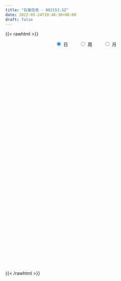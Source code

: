 ```yaml
---
title: "石基信息 - 002153.SZ"
date: 2022-05-24T19:48:38+08:00
draft: false
---
```

{{< rawhtml >}}
    <div style="text-align: center">
        <label style="padding: 1rem;"><input style="margin-right: .5rem" type="radio" name="period" value="D" checked onclick="period_change(this)">日</label>
        <label style="padding: 1rem;"><input style="margin-right: .5rem" type="radio" name="period" value="W" onclick="period_change(this)">周</label>
        <label style="padding: 1rem;"><input style="margin-right: .5rem" type="radio" name="period" value="M" onclick="period_change(this)">月</label>
    </div>
    <div id="chart" style="height: 700px;"></div> 
    <script type="text/javascript">
        const D_v = [44750.73,37277.18,42595.42,21572.59,19820.62,35390.2,42659.51,27115.23,45629.24,44732.38,50550.23,47115.31,45155.76,25079.41,21404.77,21998.05,28293.49,37751.25,29293.63,43938.06,26887.13,61695.96,29668.14,62224.84,54395.67,64458.64,47348.82,49901.5,44762.61,30565.41,55127.0,50648.59,91814.71,62493.36,46251.54,90513.27,41032.03,40620.02,39037.1,58353.71,54408.96,49293.18,59577.13,50672.99,39291.71,39131.8,32893.09,34233.32,71222.27,45093.58,62778.24,43942.58,46644.55,53626.39,46719.34,70406.35,70903.41,56134.34,67034.1,81688.35,108569.12,81415.96,70381.36,69457.31,44714.37,74064.52,46869.19,70627.51,52151.1,30744.4,56049.7,45274.6,35160.18,55052.68,60893.48,99313.4,83120.37,89398.51,78523.62,108256.52,214706.23,168086.54,85565.68,100961.46,84960.56,67942.32,106270.99,70592.63,68160.78,61726.57,51842.86,34169.68,332818.48,432818.88,437551.54,212682.14,149662.4,177031.91,152920.62,91589.92,95144.42,86477.13,61164.29,68188.08,67117.84,82671.38,94803.18,62131.8,81870.88,76946.31,90222.29,63169.65,79887.7,121801.05,118157.37,74490.84,119962.65,122023.09,125351.5,177406.86,89502.39,101442.65,75088.17,84650.1,51772.17,33335.96,84474.45,52361.11,88321.28,72880.17,45400.91,50433.01,65638.36,76162.73,62411.47,54182.93,61997.51,50861.09,77215.72,41905.82,39479.77,54963.45,94127.7,95539.62,46882.88,73697.55,49548.64,37511.57,36003.86,34404.97,46837.1,55410.54,32417.45,59863.06,67659.41,49369.66,57865.97,44273.36,45632.15,52331.86,53040.57,48100.2,33580.81,30712.15,36469.5,33185.42,16213.58,23339.03,43721.31,25000.72,19956.32,86042.62,65054.93,110565.65,73707.53,68083.6,87603.38,47254.94,84040.29,79851.68,68727.52,113478.34,50542.82,53927.8,73720.48,41313.05,45849.78,30064.21,29407.68,52238.25,51810.4,91330.16,43951.64,27743.75,20409.67,25871.87,22062.66,37773.84,29597.3,38217.65,52273.96,44130.72,29810.7,31238.32,42903.04,51243.25,65082.68,30755.97,47681.09,23092.4,26063.32,31875.26,23909.5,33501.39,31617.33,28496.61,31034.65,49122.1,41752.52,26224.68,20965.54,35758.11,30214.71,20500.54,27266.4,24563.06,26102.07,50966.25,26854.62,30270.51,28223.88,38301.18,31978.96,30390.68,25626.17,54998.93,50984.12,28752.39,20039.99,58205.7,80212.89,41979.19,32923.04,29013.86,21158.8,40026.68,24022.64,41775.89,26715.74,41651.18]
const D_histogram = [0.0,0.0173073504,0.0845869971,0.1034170997,0.1088770963,0.0872026514,0.0444550171,0.0420884963,0.1005874972,0.1739012079,0.2718401692,0.312521712,0.2962505771,0.2986543122,0.2718852815,0.2353496226,0.2072815368,0.19144198,0.1549686073,0.1594899231,0.1426588952,0.0428725629,-0.0272706825,-0.0863333257,-0.1223688698,-0.2209374313,-0.2668759424,-0.3208447088,-0.3475683329,-0.3748056303,-0.39370104,-0.3978219434,-0.3507164264,-0.3612415529,-0.3701372949,-0.4156305979,-0.3824512005,-0.3455012784,-0.3137193397,-0.2631532657,-0.2494515318,-0.1971022353,-0.1515423447,-0.1231298542,-0.1181609931,-0.1221337183,-0.1152698161,-0.0844800506,-0.0088448654,0.0258597807,-0.0046206782,-0.0258481062,-0.0458478135,-0.0881758073,-0.0878338505,-0.0873683488,-0.0400637893,-0.007271367,0.0102554325,-0.0101697183,-0.0628611667,-0.032677327,-0.0235324544,-0.0248092696,-0.0159021262,-0.0316750365,-0.0320235884,-0.0666473794,-0.0620750365,-0.0553697066,-0.0647835368,-0.0313289166,-0.0045963556,0.0107884702,0.0118479018,-0.0063649131,0.0102607718,-0.0025883331,0.0216509963,0.0588821521,0.2010877889,0.2690738584,0.2946596214,0.2814460307,0.2650247916,0.2321717813,0.1634092791,0.1225966753,0.0724446193,0.0552787816,0.159117492,0.3444806308,0.582564875,0.8539250199,1.0808308386,1.0893785846,1.0187595005,0.8737349489,0.7980900581,0.6602255642,0.4590910236,0.3241621593,0.2319586802,0.1114889954,-0.0008528098,-0.1034854839,-0.1816530914,-0.2572055389,-0.3450791698,-0.4059263682,-0.4578443794,-0.476149889,-0.4975081289,-0.4330105356,-0.4351569992,-0.4128763176,-0.2804238169,-0.2268972045,-0.1664163679,-0.04118848,0.0096608009,0.0922518227,0.1225514107,0.1022536512,0.098298511,0.0611738894,0.1697155585,0.1930881244,0.3043645979,0.3882675128,0.4152684033,0.3831824662,0.3844319513,0.3533032507,0.2293167856,0.1054362729,-0.0102095904,-0.1694917088,-0.2822940317,-0.3753614459,-0.4254362404,-0.3811517713,-0.1757928714,-0.1408544693,-0.1402143365,-0.0586774122,-0.0907588452,-0.0728264124,-0.0702690371,-0.0620061152,-0.0255700098,-0.0575665767,-0.0757637071,-0.01845282,-0.0820649932,-0.0418109479,-0.1171599157,-0.1241798634,-0.1183539554,-0.1223811109,-0.2016551878,-0.2539160327,-0.305710657,-0.3187014119,-0.3161740977,-0.2624889148,-0.2287327493,-0.2106304615,-0.1287801135,-0.0786176544,-0.0341743711,0.0976061327,0.1921198056,0.4314669536,0.5757548521,0.5539443573,0.4955541218,0.4321222742,0.3397909778,0.0981183262,-0.0938871344,-0.3414857798,-0.5450772939,-0.7047038092,-0.6953354793,-0.6689336536,-0.6617092569,-0.5958141931,-0.5182161979,-0.4872238587,-0.4317122153,-0.4469977161,-0.3963473773,-0.3201614362,-0.2644195398,-0.2250873446,-0.1969510945,-0.1781346566,-0.1995634421,-0.2369808564,-0.2149094766,-0.1485607494,-0.0875936507,-0.080221076,-0.0970715036,-0.0571622601,0.0572043264,0.1195780547,0.1553940399,0.1704179088,0.164213746,0.1325298642,0.0938927668,0.0629197748,0.0133418552,0.0561413605,0.0472559926,0.0937638266,0.0900145359,0.0509273758,0.0311910152,-0.0188491286,0.0117859003,0.0045617406,0.003970782,-0.0115859848,0.0083530759,0.0265015977,0.0265616506,0.0075623945,-0.010278775,-0.078127695,-0.1404004976,-0.1190126569,-0.1034737753,0.0271593873,0.1081497125,0.1560854338,0.1963889658,0.2842315923,0.4164016011,0.4995544437,0.4960707267,0.4788183507,0.4367947042,0.369603308,0.3084624362,0.2689322126,0.2144121112,0.1011736824]
const D_fast = [0.0,0.021634188,0.1100605839,0.1547449615,0.1874242321,0.1875504501,0.1559165701,0.1640721733,0.2477180485,0.3645070613,0.5304060649,0.6492180356,0.7070095451,0.7840768582,0.8252791479,0.8475808946,0.871333193,0.9033541312,0.9056229103,0.9500167069,0.9688504028,0.8797822112,0.8028212951,0.7221753205,0.655547559,0.5017446397,0.389087143,0.2549071994,0.1412914921,0.0203527871,-0.0969678826,-0.2005442718,-0.2411178614,-0.3419533762,-0.4433834419,-0.5927843944,-0.655217797,-0.7046431946,-0.7512910908,-0.7665133332,-0.8151744823,-0.8121007446,-0.8044264402,-0.8067964132,-0.8313678004,-0.8658739551,-0.887827507,-0.8781577542,-0.8047337854,-0.763564194,-0.7951998225,-0.822889277,-0.8543509377,-0.9187228834,-0.9403393891,-0.9617159747,-0.9244273625,-0.8934527819,-0.8733621244,-0.8963297047,-0.9647364447,-0.9427219368,-0.9394601778,-0.9469393105,-0.9420076986,-0.965699368,-0.974053817,-1.0253394529,-1.0362858691,-1.0434229658,-1.0690326802,-1.0434102891,-1.017826817,-0.9997448738,-0.9957234666,-1.0155275099,-0.996336632,-1.0098328201,-0.9801807417,-0.9282290478,-0.7357514638,-0.6004969297,-0.5012462613,-0.4440983444,-0.3942633856,-0.3690734505,-0.396983633,-0.4071470679,-0.4391879691,-0.4425341115,-0.298916028,-0.0274327315,0.3562927314,0.8411341313,1.3382476596,1.6191400518,1.8032108428,1.8766200284,2.0004976521,2.0276895493,1.9413277645,1.8874394401,1.853225631,1.7606281951,1.6480731875,1.5195691424,1.3959882621,1.2561344298,1.0819910065,0.919662216,0.75328311,0.6159401282,0.4702048561,0.4264498154,0.315514102,0.2345757042,0.2969222507,0.293724562,0.3126013066,0.4275320745,0.4807965557,0.5864505331,0.6473879738,0.652653627,0.6732731146,0.6514419654,0.8024125241,0.874057121,1.0614247441,1.2423945371,1.3732125284,1.4369222079,1.5342796809,1.591476793,1.5248195242,1.4272980797,1.3090998189,1.1074447733,0.9240689424,0.7371611668,0.5807273121,0.5297238384,0.6911345204,0.6908593052,0.6564458539,0.7233134251,0.6685422809,0.6682681105,0.6532582265,0.6460196197,0.6760632226,0.6296750116,0.5925369543,0.6452346365,0.561106215,0.5909075234,0.4862685766,0.4482036631,0.4244410822,0.389818649,0.2601307751,0.1443909221,0.0161686336,-0.0764974744,-0.1530136846,-0.1649507304,-0.1883777522,-0.2229330798,-0.1732777601,-0.1427697146,-0.1068700241,0.0493120129,0.1918556371,0.5390695235,0.8272961351,0.9439717296,1.0094700246,1.0540687455,1.0466851935,0.8295421235,0.6140648792,0.281094789,-0.0587660486,-0.3945685162,-0.5590340562,-0.6998656439,-0.8580685613,-0.9411270458,-0.9930831001,-1.0838967255,-1.1363131361,-1.2633480658,-1.3117845713,-1.3156389893,-1.3260019779,-1.3429416188,-1.3640431423,-1.3897603686,-1.4610800146,-1.557742643,-1.5893986323,-1.5601900926,-1.5211214065,-1.5338041008,-1.5749224043,-1.5493037258,-1.4206360578,-1.3283678157,-1.2537033205,-1.1960749745,-1.1612257008,-1.1597771166,-1.1749410222,-1.1901840705,-1.2364265263,-1.1795916809,-1.1766630506,-1.10671426,-1.0879599168,-1.1143152328,-1.1262538397,-1.1810062656,-1.1474247616,-1.1535084862,-1.1531067492,-1.1715600123,-1.1495326827,-1.1247587613,-1.1180582958,-1.1351669533,-1.1555778166,-1.2429586603,-1.3403315872,-1.3486969108,-1.359026473,-1.2216034637,-1.1135757103,-1.0266186305,-0.9372178571,-0.7783173325,-0.5420469235,-0.3340054699,-0.2134715053,-0.1110192936,-0.043844264,-0.0186348332,-0.0026600959,0.0250427336,0.02412566,-0.0638193482]
const D_slow = [0.0,0.0043268376,0.0254735869,0.0513278618,0.0785471359,0.1003477987,0.111461553,0.1219836771,0.1471305513,0.1906058533,0.2585658956,0.3366963236,0.4107589679,0.485422546,0.5533938664,0.612231272,0.6640516562,0.7119121512,0.750654303,0.7905267838,0.8261915076,0.8369096483,0.8300919777,0.8085086463,0.7779164288,0.722682071,0.6559630854,0.5757519082,0.488859825,0.3951584174,0.2967331574,0.1972776716,0.109598565,0.0192881767,-0.073246147,-0.1771537965,-0.2727665966,-0.3591419162,-0.4375717511,-0.5033600675,-0.5657229505,-0.6149985093,-0.6528840955,-0.683666559,-0.7132068073,-0.7437402369,-0.7725576909,-0.7936777036,-0.7958889199,-0.7894239747,-0.7905791443,-0.7970411708,-0.8085031242,-0.830547076,-0.8525055387,-0.8743476259,-0.8843635732,-0.8861814149,-0.8836175568,-0.8861599864,-0.9018752781,-0.9100446098,-0.9159277234,-0.9221300408,-0.9261055724,-0.9340243315,-0.9420302286,-0.9586920735,-0.9742108326,-0.9880532592,-1.0042491434,-1.0120813726,-1.0132304615,-1.0105333439,-1.0075713685,-1.0091625967,-1.0065974038,-1.0072444871,-1.001831738,-0.9871111999,-0.9368392527,-0.8695707881,-0.7959058828,-0.7255443751,-0.6592881772,-0.6012452319,-0.5603929121,-0.5297437433,-0.5116325884,-0.497812893,-0.45803352,-0.3719133623,-0.2262721436,-0.0127908886,0.257416821,0.5297614672,0.7844513423,1.0028850795,1.202407594,1.3674639851,1.482236741,1.5632772808,1.6212669508,1.6491391997,1.6489259972,1.6230546263,1.5776413534,1.5133399687,1.4270701763,1.3255885842,1.2111274894,1.0920900171,0.9677129849,0.859460351,0.7506711012,0.6474520218,0.5773460676,0.5206217665,0.4790176745,0.4687205545,0.4711357547,0.4941987104,0.5248365631,0.5503999759,0.5749746036,0.590268076,0.6326969656,0.6809689967,0.7570601462,0.8541270244,0.9579441252,1.0537397417,1.1498477295,1.2381735422,1.2955027386,1.3218618068,1.3193094092,1.276936482,1.2063629741,1.1125226126,1.0061635525,0.9108756097,0.8669273919,0.8317137745,0.7966601904,0.7819908374,0.7593011261,0.741094523,0.7235272637,0.7080257349,0.7016332324,0.6872415882,0.6683006615,0.6636874565,0.6431712082,0.6327184712,0.6034284923,0.5723835265,0.5427950376,0.5121997599,0.4617859629,0.3983069548,0.3218792905,0.2422039375,0.1631604131,0.0975381844,0.0403549971,-0.0123026183,-0.0444976466,-0.0641520602,-0.072695653,-0.0482941198,-0.0002641684,0.1076025699,0.251541283,0.3900273723,0.5139159028,0.6219464713,0.7068942157,0.7314237973,0.7079520137,0.6225805687,0.4863112453,0.310135293,0.1363014231,-0.0309319903,-0.1963593045,-0.3453128527,-0.4748669022,-0.5966728669,-0.7046009207,-0.8163503497,-0.9154371941,-0.9954775531,-1.0615824381,-1.1178542742,-1.1670920478,-1.211625712,-1.2615165725,-1.3207617866,-1.3744891558,-1.4116293431,-1.4335277558,-1.4535830248,-1.4778509007,-1.4921414657,-1.4778403841,-1.4479458705,-1.4090973605,-1.3664928833,-1.3254394468,-1.2923069807,-1.268833789,-1.2531038453,-1.2497683815,-1.2357330414,-1.2239190432,-1.2004780866,-1.1779744526,-1.1652426087,-1.1574448549,-1.162157137,-1.1592106619,-1.1580702268,-1.1570775313,-1.1599740275,-1.1578857585,-1.1512603591,-1.1446199464,-1.1427293478,-1.1452990416,-1.1648309653,-1.1999310897,-1.2296842539,-1.2555526977,-1.2487628509,-1.2217254228,-1.1827040643,-1.1336068229,-1.0625489248,-0.9584485245,-0.8335599136,-0.709542232,-0.5898376443,-0.4806389682,-0.3882381412,-0.3111225322,-0.243889479,-0.1902864512,-0.1649930306]
const D_data = [['2021-05-13', 23.0338, 23.3763, 22.9767, 23.5333],['2021-05-14', 23.1765, 23.6475, 23.0909, 23.7545],['2021-05-17', 23.9258, 24.5466, 23.8901, 24.832],['2021-05-18', 24.6179, 24.254, 23.8972, 24.6179],['2021-05-19', 24.254, 24.2469, 23.9186, 24.568],['2021-05-20', 24.4823, 23.9543, 23.8401, 24.4823],['2021-05-21', 24.0542, 23.5833, 23.3692, 24.3468],['2021-05-24', 23.5761, 24.0185, 23.3335, 24.3539],['2021-05-25', 23.7759, 25.0104, 23.7688, 25.1388],['2021-05-26', 25.3529, 25.6883, 24.9176, 25.8167],['2021-05-27', 25.3386, 26.673, 25.3315, 27.1939],['2021-05-28', 26.5659, 26.6088, 25.9023, 27.1511],['2021-05-31', 26.5303, 26.2591, 25.9594, 27.0726],['2021-06-01', 26.2591, 26.7586, 25.9951, 26.9727],['2021-06-02', 26.7301, 26.6302, 26.359, 26.9655],['2021-06-03', 26.4018, 26.623, 26.4018, 26.9655],['2021-06-04', 26.4946, 26.8228, 26.3447, 27.1725],['2021-06-07', 27.1011, 27.1154, 26.7657, 27.5221],['2021-06-08', 27.1582, 26.9584, 26.4232, 27.1867],['2021-06-09', 26.9299, 27.622, 26.9299, 27.936],['2021-06-10', 27.6149, 27.5578, 27.2438, 27.9431],['2021-06-11', 27.4508, 26.3947, 26.1806, 27.5649],['2021-06-15', 26.409, 26.4304, 26.1307, 26.8942],['2021-06-16', 26.74, 26.29, 26.21, 27.66],['2021-06-17', 26.49, 26.35, 25.88, 26.84],['2021-06-18', 26.35, 25.17, 25.11, 26.84],['2021-06-21', 25.55, 25.34, 24.88, 25.8],['2021-06-22', 25.57, 24.82, 24.55, 25.75],['2021-06-23', 24.85, 24.75, 24.51, 25.08],['2021-06-24', 25.0, 24.37, 24.24, 25.0],['2021-06-25', 24.23, 24.09, 23.87, 24.7],['2021-06-28', 24.17, 23.93, 23.64, 24.24],['2021-06-29', 24.19, 24.41, 23.81, 24.8],['2021-06-30', 24.25, 23.51, 23.35, 24.25],['2021-07-01', 23.64, 23.18, 23.1, 23.77],['2021-07-02', 23.3, 22.24, 22.05, 23.3],['2021-07-05', 22.49, 22.84, 22.25, 22.91],['2021-07-06', 22.92, 22.74, 22.3, 22.97],['2021-07-07', 22.57, 22.54, 22.36, 22.7],['2021-07-08', 22.6, 22.7, 22.55, 23.2],['2021-07-09', 22.5, 22.13, 22.0, 22.76],['2021-07-12', 22.29, 22.53, 22.0, 22.63],['2021-07-13', 22.52, 22.48, 22.22, 23.45],['2021-07-14', 22.33, 22.26, 22.18, 22.67],['2021-07-15', 22.35, 21.86, 21.81, 22.37],['2021-07-16', 21.9, 21.55, 21.51, 22.19],['2021-07-19', 21.56, 21.49, 21.25, 21.77],['2021-07-20', 21.5, 21.7, 21.06, 21.76],['2021-07-21', 21.72, 22.4, 21.56, 22.47],['2021-07-22', 22.4, 22.08, 22.0, 22.64],['2021-07-23', 21.91, 21.17, 21.15, 22.07],['2021-07-26', 21.26, 21.02, 20.9, 21.57],['2021-07-27', 21.17, 20.78, 20.74, 21.54],['2021-07-28', 20.79, 20.16, 20.01, 20.79],['2021-07-29', 20.45, 20.39, 19.9, 20.54],['2021-07-30', 20.45, 20.2, 19.96, 21.02],['2021-08-02', 20.3, 20.74, 19.8, 20.82],['2021-08-03', 20.69, 20.63, 20.56, 21.28],['2021-08-04', 20.5, 20.45, 20.32, 20.83],['2021-08-05', 20.34, 19.84, 19.66, 20.34],['2021-08-06', 19.83, 19.08, 18.78, 19.83],['2021-08-09', 19.07, 19.89, 18.88, 19.91],['2021-08-10', 19.75, 19.58, 19.25, 19.75],['2021-08-11', 19.67, 19.32, 19.25, 19.75],['2021-08-12', 19.4, 19.32, 19.31, 19.73],['2021-08-13', 19.32, 18.84, 18.67, 19.39],['2021-08-16', 18.84, 18.83, 18.67, 19.04],['2021-08-17', 18.82, 18.13, 18.08, 18.83],['2021-08-18', 18.13, 18.35, 18.08, 18.44],['2021-08-19', 18.23, 18.22, 18.16, 18.51],['2021-08-20', 18.15, 17.82, 17.71, 18.41],['2021-08-23', 17.8, 18.24, 17.7, 18.35],['2021-08-24', 18.21, 18.16, 18.1, 18.39],['2021-08-25', 18.16, 17.99, 17.9, 18.54],['2021-08-26', 17.9, 17.72, 17.64, 18.28],['2021-08-27', 17.72, 17.29, 17.03, 17.96],['2021-08-30', 17.19, 17.58, 17.17, 17.73],['2021-08-31', 17.58, 17.08, 16.72, 17.65],['2021-09-01', 17.28, 17.44, 16.72, 17.63],['2021-09-02', 17.47, 17.66, 16.93, 17.84],['2021-09-03', 17.66, 19.43, 17.56, 19.43],['2021-09-06', 19.69, 19.13, 18.65, 19.69],['2021-09-07', 19.03, 18.96, 18.72, 19.08],['2021-09-08', 18.9, 18.63, 18.59, 19.23],['2021-09-09', 18.65, 18.63, 18.38, 18.88],['2021-09-10', 18.69, 18.4, 18.33, 18.82],['2021-09-13', 18.3, 17.75, 17.62, 18.65],['2021-09-14', 17.8, 17.84, 17.68, 18.33],['2021-09-15', 17.84, 17.48, 17.27, 17.86],['2021-09-16', 17.45, 17.69, 17.14, 17.77],['2021-09-17', 19.46, 19.46, 19.46, 19.46],['2021-09-22', 21.41, 21.41, 21.41, 21.41],['2021-09-23', 22.98, 23.55, 22.5, 23.55],['2021-09-24', 23.56, 25.91, 23.02, 25.91],['2021-09-27', 26.0, 27.5, 24.55, 28.5],['2021-09-28', 27.13, 26.33, 26.05, 27.45],['2021-09-29', 26.6, 26.11, 25.0, 26.66],['2021-09-30', 26.5, 25.48, 25.12, 26.74],['2021-10-08', 25.94, 26.58, 25.3, 26.93],['2021-10-11', 25.82, 25.99, 25.35, 26.77],['2021-10-12', 26.0, 24.93, 24.6, 26.0],['2021-10-13', 24.97, 25.38, 24.1, 25.41],['2021-10-14', 24.91, 25.75, 24.51, 25.75],['2021-10-15', 25.5, 25.19, 24.65, 25.59],['2021-10-18', 25.23, 24.94, 24.5, 25.3],['2021-10-19', 24.7, 24.67, 24.48, 25.35],['2021-10-20', 24.71, 24.6, 24.2, 25.29],['2021-10-21', 24.73, 24.26, 23.92, 24.88],['2021-10-22', 24.27, 23.63, 23.47, 24.37],['2021-10-25', 23.53, 23.46, 22.8, 23.68],['2021-10-26', 23.27, 23.1, 22.62, 23.46],['2021-10-27', 23.21, 23.12, 22.88, 23.53],['2021-10-28', 23.28, 22.73, 22.35, 23.7],['2021-10-29', 22.11, 23.68, 21.74, 23.77],['2021-11-01', 23.46, 22.78, 22.12, 23.5],['2021-11-02', 22.62, 22.9, 22.23, 23.25],['2021-11-03', 23.08, 24.51, 22.51, 24.73],['2021-11-04', 24.37, 23.9, 22.9, 24.37],['2021-11-05', 24.61, 24.21, 23.76, 25.11],['2021-11-08', 24.5, 25.51, 24.05, 26.3],['2021-11-09', 25.18, 25.11, 24.55, 26.1],['2021-11-10', 24.87, 25.98, 24.66, 26.03],['2021-11-11', 25.96, 25.79, 25.62, 26.55],['2021-11-12', 26.23, 25.35, 25.0, 26.24],['2021-11-15', 25.13, 25.65, 25.13, 25.78],['2021-11-16', 25.85, 25.27, 25.05, 25.98],['2021-11-17', 25.34, 27.47, 24.65, 27.55],['2021-11-18', 27.36, 27.0, 26.3, 27.42],['2021-11-19', 26.74, 28.77, 26.61, 29.22],['2021-11-22', 28.5, 29.35, 28.01, 29.8],['2021-11-23', 28.73, 29.39, 28.6, 30.0],['2021-11-24', 29.54, 29.1, 28.5, 30.27],['2021-11-25', 28.94, 29.9, 27.98, 31.59],['2021-11-26', 29.4, 29.88, 26.91, 30.6],['2021-11-29', 28.98, 28.71, 27.83, 29.83],['2021-11-30', 28.7, 28.36, 28.16, 30.09],['2021-12-01', 28.52, 28.04, 27.25, 28.52],['2021-12-02', 28.0, 26.86, 26.8, 28.25],['2021-12-03', 27.0, 26.7, 26.1, 27.21],['2021-12-06', 26.4, 26.29, 25.7, 26.84],['2021-12-07', 26.43, 26.27, 26.01, 26.72],['2021-12-08', 26.27, 27.25, 26.15, 27.8],['2021-12-09', 27.32, 29.85, 26.96, 29.98],['2021-12-10', 29.68, 28.36, 28.16, 29.68],['2021-12-13', 28.11, 28.03, 27.9, 28.64],['2021-12-14', 28.36, 29.3, 27.95, 29.88],['2021-12-15', 29.11, 28.06, 27.8, 29.11],['2021-12-16', 27.95, 28.69, 27.65, 28.84],['2021-12-17', 28.66, 28.6, 28.1, 29.14],['2021-12-20', 28.37, 28.75, 28.2, 29.14],['2021-12-21', 28.65, 29.29, 28.19, 29.74],['2021-12-22', 29.25, 28.51, 28.13, 30.29],['2021-12-23', 28.51, 28.59, 27.8, 28.88],['2021-12-24', 28.45, 29.7, 28.0, 30.21],['2021-12-27', 29.98, 28.22, 28.22, 31.19],['2021-12-28', 28.4, 29.5, 28.18, 29.9],['2021-12-29', 29.4, 27.98, 27.54, 29.4],['2021-12-30', 27.99, 28.6, 27.86, 28.9],['2021-12-31', 28.67, 28.74, 28.0, 29.08],['2022-01-04', 29.16, 28.6, 27.63, 29.16],['2022-01-05', 28.74, 27.37, 27.35, 28.79],['2022-01-06', 27.21, 27.23, 26.92, 27.56],['2022-01-07', 27.08, 26.78, 26.59, 27.55],['2022-01-10', 26.79, 26.88, 25.96, 27.15],['2022-01-11', 26.85, 26.82, 26.67, 27.26],['2022-01-12', 26.82, 27.4, 26.82, 27.83],['2022-01-13', 27.39, 27.2, 26.96, 27.62],['2022-01-14', 27.0, 26.97, 26.6, 27.37],['2022-01-17', 26.78, 27.9, 26.78, 27.99],['2022-01-18', 27.82, 27.77, 27.56, 28.18],['2022-01-19', 27.59, 27.9, 27.51, 28.16],['2022-01-20', 28.01, 29.49, 27.66, 30.1],['2022-01-21', 29.68, 29.75, 29.2, 30.69],['2022-01-24', 29.56, 32.73, 29.24, 32.73],['2022-01-25', 32.8, 33.01, 32.1, 33.5],['2022-01-26', 32.66, 31.76, 31.01, 32.73],['2022-01-27', 32.24, 31.57, 31.1, 33.33],['2022-01-28', 32.32, 31.63, 31.2, 32.52],['2022-02-07', 29.62, 31.25, 29.62, 31.94],['2022-02-08', 31.54, 28.75, 28.3, 31.54],['2022-02-09', 28.98, 28.3, 27.8, 29.55],['2022-02-10', 28.04, 26.33, 25.5, 28.25],['2022-02-11', 26.0, 25.38, 25.23, 26.1],['2022-02-14', 25.23, 24.5, 24.35, 25.38],['2022-02-15', 24.58, 25.68, 24.52, 25.91],['2022-02-16', 25.8, 25.45, 25.25, 26.04],['2022-02-17', 25.45, 24.75, 24.6, 25.57],['2022-02-18', 24.75, 25.14, 24.51, 25.36],['2022-02-21', 25.06, 25.17, 24.98, 25.43],['2022-02-22', 25.0, 24.4, 23.95, 25.04],['2022-02-23', 24.32, 24.48, 24.16, 24.72],['2022-02-24', 24.25, 23.24, 22.82, 24.32],['2022-02-25', 23.25, 23.7, 23.25, 24.0],['2022-02-28', 23.63, 23.94, 23.63, 24.12],['2022-03-01', 23.6, 23.66, 23.6, 24.13],['2022-03-02', 23.51, 23.36, 23.33, 23.66],['2022-03-03', 23.58, 23.07, 22.97, 23.6],['2022-03-04', 22.91, 22.76, 22.46, 23.22],['2022-03-07', 22.63, 21.92, 21.77, 22.63],['2022-03-08', 21.86, 21.2, 21.2, 22.2],['2022-03-09', 21.2, 21.53, 20.65, 21.61],['2022-03-10', 21.83, 21.98, 21.58, 22.43],['2022-03-11', 21.85, 21.96, 21.13, 22.19],['2022-03-14', 21.96, 21.2, 21.2, 21.99],['2022-03-15', 21.18, 20.59, 20.5, 21.56],['2022-03-16', 20.79, 21.09, 19.82, 21.3],['2022-03-17', 21.68, 22.23, 21.09, 22.58],['2022-03-18', 22.25, 21.92, 21.62, 22.5],['2022-03-21', 21.88, 21.76, 21.21, 22.3],['2022-03-22', 21.77, 21.57, 21.31, 21.8],['2022-03-23', 21.51, 21.27, 21.1, 21.65],['2022-03-24', 21.04, 20.78, 20.51, 21.08],['2022-03-25', 21.19, 20.41, 20.3, 21.2],['2022-03-28', 20.36, 20.2, 19.87, 20.56],['2022-03-29', 20.12, 19.6, 19.55, 20.36],['2022-03-30', 19.8, 20.59, 19.77, 20.61],['2022-03-31', 20.59, 19.9, 19.84, 20.6],['2022-04-01', 19.79, 20.58, 19.73, 20.98],['2022-04-06', 20.59, 19.97, 19.83, 20.72],['2022-04-07', 19.79, 19.3, 19.3, 20.03],['2022-04-08', 19.28, 19.25, 18.88, 19.6],['2022-04-11', 19.19, 18.52, 18.5, 19.39],['2022-04-12', 18.69, 19.31, 18.2, 19.32],['2022-04-13', 19.42, 18.74, 18.65, 19.42],['2022-04-14', 18.85, 18.64, 18.48, 18.99],['2022-04-15', 18.61, 18.24, 18.05, 18.61],['2022-04-18', 18.27, 18.53, 17.7, 18.62],['2022-04-19', 18.53, 18.46, 18.28, 19.58],['2022-04-20', 18.59, 18.14, 18.12, 18.8],['2022-04-21', 18.1, 17.7, 17.63, 18.49],['2022-04-22', 17.71, 17.45, 17.19, 17.78],['2022-04-25', 17.4, 16.39, 16.39, 17.43],['2022-04-26', 16.43, 15.85, 15.84, 16.75],['2022-04-27', 15.75, 16.51, 15.49, 16.55],['2022-04-28', 16.32, 16.27, 15.9, 16.54],['2022-04-29', 16.5, 17.9, 16.31, 17.9],['2022-05-05', 17.84, 17.73, 17.56, 18.68],['2022-05-06', 17.58, 17.6, 17.23, 17.97],['2022-05-09', 17.59, 17.72, 17.32, 17.79],['2022-05-10', 17.6, 18.7, 17.5, 18.78],['2022-05-11', 18.75, 19.99, 18.46, 20.46],['2022-05-12', 19.81, 20.2, 19.58, 20.24],['2022-05-13', 20.2, 19.62, 19.55, 20.32],['2022-05-16', 19.96, 19.69, 19.31, 20.06],['2022-05-17', 19.7, 19.51, 19.35, 19.79],['2022-05-18', 19.73, 19.16, 19.08, 19.87],['2022-05-19', 19.26, 19.11, 18.72, 19.26],['2022-05-20', 19.08, 19.3, 19.0, 19.87],['2022-05-23', 19.47, 19.02, 18.78, 19.47],['2022-05-24', 19.01, 17.93, 17.92, 19.02]]
const W_v = [406552.26,389793.15,343468.47,243608.83,181686.37,381372.0800000001,475303.66,284484.58,316354.52,356352.7,594862.3899999999,225369.16,162448.2,212283.66,136496.02,442686.56,642028.5499999999,780065.9199999999,749979.97,715244.83,460833.36,983944.7700000001,554124.27,368116.0499999999,303211.21,434227.08,353242.67,376459.25,246888.33,318557.29,257217.3,153474.52,730099.62,657405.3,589943.9300000001,537973.11,639198.6899999999,451271.2,520129.72,639956.95,357035.5699999999,198799.97,318476.16,690630.4,889356.4900000001,907448.3899999999,792971.5699999999,532596.12,409699.1699999999,513692.79,624441.01,533702.0800000001,868565.5600000001,692124.22,522685.3300000001,575471.84,649003.8999999999,542837.09,511331.12,631768.22,554787.03,430247.47,326057.84,485099.09,497508.98,376929.28,479759.81,321408.23,359046.45,252964.82,228033.81,234792.12,218187.79,145870.29,186867.62,114837.94,201995.72,230557.02,159372.39,145403.44,331991.0599999999,297808.22,459885.76,798263.8899999999,606621.58,343207.83,335265.94,334223.44,289650.54,281557.06,251727.23,136956.79,284275.85,203525.6,231641.25,361910.8199999999,288977.19,268152.88,273379.24,220647.31,197766.96,230411.04,215827.99,218265.03,224857.12,199455.64,296327.19,224614.41,490688.3,627656.21,345798.9600000001,254152.27,409689.6299999999,37609.88,166686.04,179942.06,126023.62,232548.07,230265.43,204717.28,204934.15,334255.57,203749.21,203931.6,232187.32,277169.76,192969.12,289605.83,243080.12,232117.41,407213.6,312086.02,320904.4,437533.5100000001,496032.97,580080.74,351586.67,376172.09,264253.97,210825.31,232216.97,301554.95,336860.28,171932.05,287016.7,304187.24,205386.29,230055.36,737931.41,404144.02,252393.02,353582.35,538833.87,509282.54,325185.02,268854.12,319489.69,296864.7499999999,285497.27,332128.82,419525.8,213411.27,476121.1899999999,219191.91,99315.72,64492.26,225816.95,153862.66,249151.65,297654.24,313322.77,130588.61,158999.66,156432.61,145353.13,113821.23,148431.6,119283.87,279158.03,332519.48,509939.48,440634.45,234468.93,104474.7,78364.8,196711.84,120078.43,202567.52,144094.12,138659.65,129914.97,198538.95,122429.04,109775.99,139782.86,46935.11,236367.65,162038.34,215142.39,141931.48,199566.03,210747.29,227705.34,341721.47,233451.82,237966.81,246220.5,261339.21,384329.32,340033.52,256441.9,295694.34,574005.25,507516.56,358593.83,799807.04,976927.99,152920.62,402563.84,388595.08,432026.9999999999,559985.45,528090.17,310264.97,310515.18,306668.72,326016.36,243644.5,228933.12,264800.55,187053.44,139919.68,239775.9,387215.1,396640.65,244875.32,268738.13,133861.79,194030.33,221223.26,152621.57,173772.08,88942.74,138302.82,162417.33,181295.92,79736.51,233360.81,155997.87,68366.92]
const W_histogram = [0.0,0.004971396,-0.0116170475,-0.0128003734,-0.0137329318,0.0208247498,0.0617536328,0.0397741681,0.0933027555,0.1296832041,0.1531064522,0.1505707914,0.109856326,0.1035874562,0.0828482396,0.1212716633,0.1642049801,0.1757120846,0.3373388841,0.3822672467,0.3169248635,0.3785885084,0.3259615673,0.1892542774,0.1014853748,0.0288742065,-0.1502560283,-0.1518685237,-0.1873090892,-0.2068678933,-0.1788164301,-0.1210932717,-0.0344078869,0.0560155179,0.0264257072,-0.1894312131,-0.1672822412,-0.1747932663,-0.1101642399,-0.1779016845,-0.2320033836,-0.2439120969,-0.2715844943,-0.1470831334,0.0973282797,0.1250369545,0.2129475905,0.1334997015,0.0768278975,0.1079693061,0.112455015,0.0961171484,0.2737128899,0.3729052746,0.2695129227,0.3546081118,0.3072211956,0.4153189493,0.4573433512,0.4129849012,0.2795806966,0.2273359984,0.1320398047,-0.1447323743,-0.2750644475,-0.4231484721,-0.4067486349,-0.4182484801,-0.2851330949,-0.3448002339,-0.4184417311,-0.4393323505,-0.4613500173,-0.471893682,-0.5452654984,-0.5663144074,-0.5408273875,-0.4617955096,-0.3622615276,-0.2329605743,-0.0114263317,0.1642610582,0.2721573243,0.461896256,0.4728856523,0.4754006007,0.4169648539,0.3954531323,0.2639831735,0.1973148345,0.0563985236,0.001828616,-0.1068774965,-0.1583125851,-0.1984591239,-0.0462059346,-0.0303677703,0.0583300138,0.1956532482,0.3148575338,0.3402296439,0.2305343205,0.1801523051,0.1682710163,0.1147922309,0.0255042338,-0.0638644781,-0.0984139345,-0.0810988971,0.1335822688,0.3703380471,0.4534655576,0.4813124483,0.4241798258,0.3535791791,0.205094838,0.1024580843,-0.0513643701,-0.0171051991,0.014556573,-0.0157893176,-0.181174211,-0.2283339169,-0.2593520075,-0.2807607253,-0.2097748249,-0.1496296787,-0.1054601816,0.0016833514,-0.1016103231,-0.2142415866,-0.1971403746,-0.0718776964,-0.0885727634,0.0843312109,-0.1854428462,-0.4783768177,-0.6779426258,-0.8474662661,-0.9018261316,-0.8945615161,-0.7655824671,-0.6672355925,-0.5334894938,-0.3628847835,-0.365166923,-0.3302037693,-0.265694617,0.098418259,0.4003681938,0.6161350505,0.6445534874,0.7506576382,0.6723107764,0.5446821792,0.4585521537,0.2962588134,0.089503653,-0.0807503917,-0.1120013588,-0.0601502864,-0.0999645437,0.1962461032,0.235821668,0.2863449085,0.415561326,0.3996752586,0.2982263899,0.1751135377,-0.0402284049,-0.0998039812,-0.188183676,-0.2658789627,-0.2611567388,-0.3446812134,-0.4419257974,-0.4505907321,-0.4778464637,-0.5064955649,-0.5351869493,-0.4268384227,-0.2400342885,-0.0524660945,0.0443536417,0.2139131306,0.26166943,0.2154060339,0.103046765,0.015931146,-0.0553820074,-0.1539159867,-0.1883969282,-0.1604613591,-0.1391243458,-0.2151708762,-0.2389375967,-0.0327936167,0.100438055,0.3779339973,0.5510204439,0.6073583547,0.5353457752,0.3946748679,0.1683053074,0.010747291,-0.1254403285,-0.2280447804,-0.3413539201,-0.4642273333,-0.5294366083,-0.6036558254,-0.6469850966,-0.4968139838,-0.4344024517,-0.2958996319,0.2276868095,0.5256044667,0.7629030327,0.7891223507,0.6690192529,0.5647217111,0.5051435987,0.5144953918,0.7108925123,0.8651914875,0.7092658294,0.6743321944,0.6249072722,0.622449329,0.5166751522,0.2866939479,0.1274727236,0.1859463367,0.3199418663,-0.0253180161,-0.2692649481,-0.5128902715,-0.7104649622,-0.8582650506,-0.9166618734,-1.0076839114,-1.0048728859,-1.0368326599,-1.0661259094,-1.0757424298,-0.9909361059,-0.8969977643,-0.6521586345,-0.4734196178,-0.4114101939]
const W_fast = [0.0,0.006214245,-0.0132784604,-0.0176618796,-0.022027671,0.0177361981,0.0741034893,0.0620675666,0.1389218429,0.2077230925,0.2694229537,0.3045299908,0.2912796068,0.3109076011,0.3108804444,0.3796217839,0.4636063457,0.5190414714,0.7650029919,0.9054981662,0.9193869988,1.0756977708,1.1045612216,1.015167501,0.9527699421,0.8873773255,0.6706830836,0.6311034573,0.5488356194,0.477559842,0.4609071977,0.4883570382,0.5664404513,0.6708677356,0.6478843516,0.384669628,0.3649980397,0.313788698,0.3508766644,0.2386637987,0.1265612537,0.0536745162,-0.0418940049,0.0458365727,0.3145800557,0.3735479692,0.5146955028,0.4686225391,0.4311577096,0.4892914447,0.5218909074,0.5295823279,0.7756062918,0.9680249952,0.932010874,1.105758091,1.1351764737,1.3471039647,1.5034642045,1.5623519798,1.4988429492,1.5034322507,1.4411460082,1.1281907355,0.9290925506,0.6752214079,0.5899340864,0.4738721212,0.5357042326,0.3898370351,0.2115851051,0.0808613981,-0.0564937729,-0.1850108582,-0.3946990492,-0.5573265601,-0.667046387,-0.7034633866,-0.6944947864,-0.6234339767,-0.404756317,-0.1880036626,-0.0120680654,0.2931449302,0.4223557396,0.5437208383,0.5895263049,0.6668778664,0.601403701,0.5840640705,0.4572473906,0.4031346369,0.2677091503,0.1766959155,0.0869345957,0.2276363013,0.2358825231,0.3391628106,0.525399357,0.7233180261,0.8337475472,0.7816858039,0.7763418648,0.80652833,0.7817476024,0.6988356637,0.5935008323,0.5343478923,0.5313882054,0.7794649385,1.1088052286,1.3052991285,1.4534741313,1.5023864652,1.5201806133,1.4229699817,1.3459477491,1.1792842022,1.2092670734,1.2445679887,1.2102747687,0.9995963226,0.8953531375,0.799497045,0.7078981458,0.72644034,0.7491780666,0.7669825183,0.8745468891,0.7458506338,0.5796589736,0.547475092,0.6547683461,0.6159300882,0.8099168653,0.4937820966,0.0812539207,-0.2877975439,-0.6691877506,-0.9490041491,-1.1653799126,-1.2277964804,-1.2962585039,-1.2958847786,-1.2160012642,-1.3095751345,-1.3571629231,-1.359077425,-0.9703599843,-0.5683180011,-0.1985173817,-0.008960573,0.2848079873,0.3745388197,0.3830807673,0.4115887802,0.3233601432,0.1389808961,-0.0514607465,-0.1107120534,-0.0738985525,-0.1387039458,0.206568227,0.3050992087,0.4272086764,0.6603154254,0.7443481726,0.7174559014,0.6381214336,0.4127223897,0.3281958182,0.1927702044,0.048605177,-0.0119617838,-0.1816565618,-0.3893825951,-0.5106952128,-0.6574125604,-0.8126855528,-0.9751736745,-0.9735347536,-0.8467391915,-0.6722875211,-0.5643793745,-0.341341603,-0.2281679461,-0.2205798337,-0.3071774114,-0.3903102439,-0.4754688991,-0.6124818751,-0.6940620486,-0.7062418193,-0.7196858924,-0.8495251419,-0.9330262616,-0.7350806857,-0.5767395002,-0.2047600586,0.1060814989,0.3142589984,0.3760828626,0.3340806724,0.1497874388,-0.005083755,-0.1726314566,-0.3322471036,-0.5308947234,-0.7698249699,-0.967393397,-1.1925265704,-1.3976021157,-1.3716344989,-1.4178235798,-1.3532956678,-0.7727875241,-0.3434687503,0.084555574,0.3080554796,0.3552071951,0.392090081,0.4587978682,0.5967735093,0.9708937579,1.341490605,1.3628814042,1.4965308178,1.6033327137,1.7564871027,1.7798817139,1.6215739967,1.4942209533,1.5991811506,1.8131621467,1.4615727603,1.1503095913,0.7784617001,0.4032707687,0.0409044177,-0.2466578734,-0.5896008893,-0.8380080853,-1.1291760242,-1.425000751,-1.7035528789,-1.8664805815,-1.996791681,-1.9149922099,-1.8546080976,-1.8954512222]
const W_slow = [0.0,0.001242849,-0.0016614129,-0.0048615062,-0.0082947392,-0.0030885517,0.0123498565,0.0222933985,0.0456190874,0.0780398884,0.1163165015,0.1539591993,0.1814232808,0.2073201449,0.2280322048,0.2583501206,0.2994013656,0.3433293868,0.4276641078,0.5232309195,0.6024621353,0.6971092624,0.7785996543,0.8259132236,0.8512845673,0.8585031189,0.8209391119,0.782971981,0.7361447087,0.6844277353,0.6397236278,0.6094503099,0.6008483382,0.6148522176,0.6214586444,0.5741008412,0.5322802809,0.4885819643,0.4610409043,0.4165654832,0.3585646373,0.2975866131,0.2296904895,0.1929197061,0.217251776,0.2485110147,0.3017479123,0.3351228377,0.3543298121,0.3813221386,0.4094358923,0.4334651795,0.5018934019,0.5951197206,0.6624979513,0.7511499792,0.8279552781,0.9317850154,1.0461208532,1.1493670785,1.2192622527,1.2760962523,1.3091062035,1.2729231099,1.204156998,1.09836988,0.9966827213,0.8921206013,0.8208373275,0.734637269,0.6300268363,0.5201937486,0.4048562443,0.2868828238,0.1505664492,0.0089878473,-0.1262189995,-0.2416678769,-0.3322332588,-0.3904734024,-0.3933299853,-0.3522647208,-0.2842253897,-0.1687513257,-0.0505299127,0.0683202375,0.172561451,0.2714247341,0.3374205275,0.3867492361,0.400848867,0.401306021,0.3745866468,0.3350085006,0.2853937196,0.2738422359,0.2662502934,0.2808327968,0.3297461089,0.4084604923,0.4935179033,0.5511514834,0.5961895597,0.6382573138,0.6669553715,0.6733314299,0.6573653104,0.6327618268,0.6124871025,0.6458826697,0.7384671815,0.8518335709,0.972161683,1.0782066394,1.1666014342,1.2178751437,1.2434896648,1.2306485722,1.2263722725,1.2300114157,1.2260640863,1.1807705336,1.1236870543,1.0588490525,0.9886588712,0.9362151649,0.8988077453,0.8724426999,0.8728635377,0.8474609569,0.7939005603,0.7446154666,0.7266460425,0.7045028516,0.7255856544,0.6792249428,0.5596307384,0.390145082,0.1782785154,-0.0471780175,-0.2708183965,-0.4622140133,-0.6290229114,-0.7623952848,-0.8531164807,-0.9444082115,-1.0269591538,-1.093382808,-1.0687782433,-0.9686861949,-0.8146524322,-0.6535140604,-0.4658496508,-0.2977719567,-0.1616014119,-0.0469633735,0.0271013298,0.0494772431,0.0292896452,0.0012893055,-0.0137482661,-0.0387394021,0.0103221237,0.0692775407,0.1408637679,0.2447540994,0.344672914,0.4192295115,0.4630078959,0.4529507947,0.4279997994,0.3809538804,0.3144841397,0.249194955,0.1630246517,0.0525432023,-0.0601044807,-0.1795660966,-0.3061899879,-0.4399867252,-0.5466963309,-0.606704903,-0.6198214266,-0.6087330162,-0.5552547336,-0.4898373761,-0.4359858676,-0.4102241764,-0.4062413899,-0.4200868917,-0.4585658884,-0.5056651204,-0.5457804602,-0.5805615467,-0.6343542657,-0.6940886649,-0.702287069,-0.6771775553,-0.5826940559,-0.444938945,-0.2930993563,-0.1592629125,-0.0605941955,-0.0185178687,-0.0158310459,-0.0471911281,-0.1042023232,-0.1895408032,-0.3055976365,-0.4379567886,-0.588870745,-0.7506170191,-0.8748205151,-0.983421128,-1.057396036,-1.0004743336,-0.8690732169,-0.6783474588,-0.4810668711,-0.3138120579,-0.1726316301,-0.0463457304,0.0822781175,0.2600012456,0.4762991175,0.6536155748,0.8221986234,0.9784254415,1.1340377737,1.2632065618,1.3348800488,1.3667482297,1.4132348138,1.4932202804,1.4868907764,1.4195745394,1.2913519715,1.113735731,0.8991694683,0.670004,0.4180830221,0.1668648006,-0.0923433643,-0.3588748417,-0.6278104491,-0.8755444756,-1.0997939167,-1.2628335753,-1.3811884798,-1.4840410283]
const W_data = [['2017-07-07', 16.0321, 15.848, 15.8055, 16.5349],['2017-07-14', 15.9188, 15.9259, 15.1257, 16.4783],['2017-07-21', 15.409, 15.6214, 14.3326, 15.9188],['2017-07-28', 15.5294, 15.756, 14.9274, 16.2304],['2017-08-04', 15.5931, 15.7418, 15.3877, 16.0675],['2017-08-11', 15.7489, 16.28, 15.6143, 16.7261],['2017-08-18', 16.4145, 16.5986, 16.0746, 17.5404],['2017-08-25', 16.7261, 15.9047, 15.6214, 16.8394],['2017-09-01', 15.9684, 16.9952, 15.933, 17.5334],['2017-09-08', 16.9102, 17.1227, 16.6057, 17.2926],['2017-09-15', 17.3422, 17.2501, 16.981, 17.9016],['2017-09-22', 17.1085, 17.1227, 16.7898, 17.4059],['2017-09-29', 17.0377, 16.6553, 16.4428, 17.3634],['2017-10-13', 16.8536, 17.0731, 16.8182, 17.4201],['2017-10-20', 17.1014, 16.9244, 16.4287, 17.2643],['2017-11-03', 18.4115, 17.8308, 17.4767, 18.6168],['2017-11-10', 17.8095, 18.2627, 16.7827, 18.6876],['2017-11-17', 18.3194, 18.199, 17.9016, 20.0048],['2017-11-24', 17.9512, 20.812, 17.9299, 21.244],['2017-12-01', 20.5359, 20.2668, 19.2116, 21.5981],['2017-12-08', 20.288, 19.1904, 18.2769, 20.3092],['2017-12-15', 19.4524, 21.1448, 19.4382, 22.2637],['2017-12-22', 20.5359, 20.1251, 19.4949, 21.0315],['2017-12-29', 20.0331, 18.8788, 18.8009, 20.1747],['2018-01-05', 18.9921, 19.1196, 18.7797, 19.6294],['2018-01-12', 18.9992, 19.0488, 17.7954, 19.4737],['2018-01-19', 18.8434, 17.1014, 16.8536, 19.0134],['2018-01-26', 16.9244, 18.8293, 16.9244, 19.9552],['2018-02-02', 18.7797, 18.2769, 17.0093, 18.978],['2018-02-09', 17.9724, 18.2698, 16.9173, 19.6153],['2018-02-14', 18.4398, 18.8293, 18.2911, 19.4737],['2018-02-23', 18.8434, 19.4028, 18.6664, 19.5445],['2018-03-02', 19.6224, 20.1818, 19.2187, 21.1661],['2018-03-09', 20.2172, 20.8049, 19.764, 21.0457],['2018-03-16', 21.1024, 19.587, 19.2258, 21.2157],['2018-03-23', 19.4312, 16.6057, 16.6057, 19.8419],['2018-03-30', 16.1879, 18.9992, 15.586, 19.2683],['2018-04-04', 19.0417, 18.6026, 18.5956, 20.6633],['2018-04-13', 18.4539, 19.6153, 18.4539, 20.3801],['2018-04-20', 19.5232, 17.8945, 17.5617, 20.5146],['2018-04-27', 17.8945, 17.6254, 17.328, 18.5389],['2018-05-04', 17.7387, 17.8308, 16.9244, 18.114],['2018-05-11', 17.9158, 17.3563, 17.3563, 18.4044],['2018-05-18', 17.2855, 19.3887, 16.9456, 19.7215],['2018-05-25', 19.5445, 21.9025, 19.4312, 22.8727],['2018-06-01', 21.8955, 20.0472, 19.7357, 22.2849],['2018-06-08', 20.2888, 21.2908, 20.1254, 22.8116],['2018-06-15', 20.9782, 19.4005, 19.031, 21.4969],['2018-06-22', 18.832, 19.4503, 17.6239, 19.6564],['2018-06-29', 19.4716, 20.6086, 18.9244, 20.7508],['2018-07-06', 20.6086, 20.5162, 19.7985, 21.5254],['2018-07-13', 20.4594, 20.367, 19.1589, 21.0705],['2018-07-20', 20.5731, 23.4512, 20.4665, 24.7801],['2018-07-27', 23.6999, 23.5578, 23.238, 25.5263],['2018-08-03', 23.6004, 21.3548, 21.3264, 23.8918],['2018-08-10', 21.6888, 24.0197, 21.1771, 24.1974],['2018-08-17', 23.7283, 22.84, 22.5984, 26.1587],['2018-08-24', 23.1243, 25.3699, 22.7263, 26.0166],['2018-08-31', 25.5121, 25.441, 24.9506, 26.9191],['2018-09-07', 25.1567, 24.8583, 24.1476, 28.3333],['2018-09-14', 24.1618, 23.707, 23.4014, 25.441],['2018-09-21', 23.2806, 24.6024, 22.6553, 24.8725],['2018-09-28', 24.5598, 23.9913, 23.4512, 25.6329],['2018-10-12', 23.3659, 20.8858, 19.3366, 24.1547],['2018-10-19', 20.8858, 21.6248, 19.1944, 21.7883],['2018-10-26', 22.2715, 20.5305, 19.9406, 23.0674],['2018-11-02', 20.5589, 22.0512, 19.6493, 22.236],['2018-11-09', 21.8025, 21.5182, 21.3406, 22.7974],['2018-11-16', 21.1771, 23.5009, 21.1771, 24.2329],['2018-11-23', 23.4157, 21.1416, 20.8929, 23.6644],['2018-11-30', 21.1061, 20.3954, 19.763, 21.6959],['2018-12-07', 20.9995, 20.5376, 20.2533, 21.4614],['2018-12-14', 20.3812, 20.1112, 19.7559, 21.1558],['2018-12-21', 20.0401, 19.8411, 19.4574, 20.2959],['2018-12-28', 19.8411, 18.4483, 17.8016, 20.1112],['2019-01-04', 18.4767, 18.4127, 17.496, 18.6899],['2019-01-11', 18.562, 18.5549, 18.2706, 19.4929],['2019-01-18', 18.7467, 19.0807, 18.4909, 20.5233],['2019-01-25', 19.095, 19.4503, 19.0807, 19.9833],['2019-02-01', 19.4503, 20.1538, 19.4005, 20.232],['2019-02-15', 19.9833, 22.1081, 19.9833, 23.0959],['2019-02-22', 22.3852, 22.6197, 21.8167, 23.5009],['2019-03-01', 22.7548, 22.6695, 22.1934, 24.574],['2019-03-08', 23.0248, 24.7659, 22.7121, 26.173],['2019-03-15', 25.1781, 23.4299, 23.0959, 27.4166],['2019-03-22', 23.5507, 23.7426, 23.0674, 24.6166],['2019-03-29', 23.0959, 23.2025, 21.902, 23.6928],['2019-04-04', 23.3304, 23.8065, 23.3233, 24.8725],['2019-04-12', 24.2897, 22.3213, 22.0868, 24.2897],['2019-04-19', 22.5629, 22.8329, 21.4685, 23.0959],['2019-04-26', 22.8187, 21.4969, 21.3548, 22.9395],['2019-04-30', 21.8665, 22.1294, 21.6746, 22.7263],['2019-05-10', 21.2482, 21.0208, 19.1305, 21.2482],['2019-05-17', 20.6868, 21.2482, 20.5233, 21.8949],['2019-05-24', 21.0848, 21.0421, 21.0421, 22.4065],['2019-05-31', 21.2269, 23.6999, 21.2269, 24.0197],['2019-06-06', 23.6928, 22.4539, 22.2044, 24.4106],['2019-06-14', 22.4539, 23.7013, 22.3327, 24.4213],['2019-06-21', 23.8083, 25.07, 23.2166, 25.3765],['2019-06-28', 25.2125, 25.797, 24.4926, 25.8755],['2019-07-05', 26.3031, 25.3408, 24.8775, 26.7665],['2019-07-12', 25.4549, 23.7227, 23.295, 25.5547],['2019-07-19', 23.4376, 24.2787, 23.1739, 24.7207],['2019-07-26', 24.4284, 24.8205, 23.5445, 25.3693],['2019-08-02', 24.849, 24.3286, 23.8439, 25.6616],['2019-08-09', 24.4356, 23.6443, 22.5965, 24.628],['2019-08-16', 23.7512, 23.238, 21.9549, 23.8867],['2019-08-23', 23.4091, 23.6158, 23.1667, 24.8632],['2019-08-30', 23.0954, 24.236, 22.3185, 25.5618],['2019-09-06', 24.4926, 27.4508, 24.1789, 28.6555],['2019-09-12', 27.8357, 29.2542, 27.8001, 30.1738],['2019-09-20', 29.3255, 28.6412, 28.242, 29.7318],['2019-09-27', 28.4274, 28.7553, 27.8999, 31.5068],['2019-09-30', 28.5272, 28.1208, 27.8001, 29.076],['2019-10-11', 28.1137, 28.0781, 27.3581, 28.9406],['2019-10-18', 28.5771, 26.9019, 26.7308, 29.3469],['2019-10-25', 27.0944, 27.0944, 26.6097, 27.9426],['2019-11-01', 27.7288, 25.9539, 25.6616, 28.1993],['2019-11-08', 26.1606, 28.1351, 26.1392, 28.684],['2019-11-15', 28.2705, 28.4559, 27.1942, 29.1331],['2019-11-22', 28.4487, 27.8571, 27.6005, 29.2827],['2019-11-29', 27.8072, 25.7258, 25.3765, 28.0852],['2019-12-06', 25.7258, 26.631, 25.1199, 26.6453],['2019-12-13', 26.4029, 26.5811, 25.797, 26.8591],['2019-12-20', 26.5313, 26.4885, 26.2675, 27.8856],['2019-12-27', 26.4814, 27.7217, 25.6331, 28.4701],['2020-01-03', 27.8072, 27.9284, 27.2298, 28.5058],['2020-01-10', 27.85, 28.0353, 27.5506, 28.8551],['2020-01-17', 28.1565, 29.3184, 27.7145, 29.853],['2020-01-23', 29.1972, 26.7736, 26.2675, 29.2257],['2020-02-07', 24.0934, 26.0608, 21.734, 26.2319],['2020-02-14', 26.0964, 27.3724, 25.7899, 28.463],['2020-02-21', 27.6504, 29.1117, 27.5435, 30.0312],['2020-02-28', 29.297, 27.6646, 27.6646, 32.7898],['2020-03-06', 26.0893, 30.5658, 26.0893, 32.6473],['2020-03-13', 29.297, 24.8133, 23.3093, 29.5821],['2020-03-20', 25.0557, 22.8174, 22.0405, 25.405],['2020-03-27', 22.1973, 22.2543, 20.8144, 23.1596],['2020-04-03', 21.6698, 21.0568, 20.4437, 21.7054],['2020-04-10', 21.5843, 21.1993, 21.1494, 22.4111],['2020-04-17', 21.1993, 21.0995, 20.4865, 21.8694],['2020-04-24', 21.3205, 22.2757, 20.8928, 22.8816],['2020-04-30', 22.2971, 21.8551, 19.0537, 22.5252],['2020-05-08', 21.4631, 22.347, 21.4631, 22.7034],['2020-05-15', 22.6606, 23.1596, 22.3969, 23.7156],['2020-05-22', 23.1667, 21.0283, 20.8358, 23.3093],['2020-05-29', 21.014, 21.1637, 20.1444, 21.1993],['2020-06-05', 21.235, 21.4132, 21.0639, 21.8266],['2020-06-12', 21.6199, 26.1107, 21.5201, 26.8378],['2020-06-19', 25.7258, 27.1942, 25.6474, 27.5506],['2020-06-24', 27.2084, 27.8001, 27.0017, 29.1402],['2020-07-03', 27.8001, 26.516, 26.2163, 28.3561],['2020-07-10', 26.7586, 28.3356, 26.7586, 30.1124],['2020-07-17', 28.1001, 26.6159, 26.1093, 30.8116],['2020-07-24', 26.7229, 25.8952, 25.831, 28.3998],['2020-07-31', 25.938, 26.2234, 25.4028, 27.5293],['2020-08-07', 26.4732, 24.8962, 24.6251, 27.4365],['2020-08-14', 25.2459, 23.4976, 22.727, 25.9095],['2020-08-21', 23.5618, 22.941, 22.5486, 23.99],['2020-08-28', 23.1194, 24.0613, 22.042, 24.2112],['2020-09-04', 24.2611, 25.0889, 23.0195, 25.4385],['2020-09-11', 25.1031, 23.9044, 23.4976, 25.2815],['2020-09-18', 25.5812, 28.8493, 25.5456, 28.8493],['2020-09-25', 28.514, 26.7229, 26.2163, 28.6567],['2020-09-30', 26.5802, 27.3295, 26.5802, 28.1786],['2020-10-09', 27.829, 29.1134, 27.829, 29.5415],['2020-10-16', 29.1134, 27.9717, 27.829, 30.148],['2020-10-23', 28.1358, 26.9156, 26.9085, 28.8351],['2020-10-30', 26.887, 26.2877, 26.2877, 29.57],['2020-11-06', 26.0094, 24.3325, 23.8045, 26.9513],['2020-11-13', 24.5822, 25.5456, 24.5109, 28.4283],['2020-11-20', 25.3315, 24.725, 24.5109, 25.5884],['2020-11-27', 24.7535, 24.2754, 23.5975, 24.7535],['2020-12-04', 24.1898, 24.939, 23.6974, 25.1103],['2020-12-11', 25.1031, 23.4049, 22.6628, 25.1031],['2020-12-18', 23.1979, 22.4416, 22.2418, 23.5833],['2020-12-25', 22.5129, 22.9054, 22.0206, 23.6118],['2020-12-31', 22.9054, 22.1847, 21.4069, 23.0552],['2021-01-08', 22.0919, 21.5853, 20.4864, 23.3192],['2021-01-15', 21.4069, 20.9573, 20.0226, 22.2703],['2021-01-22', 20.9645, 22.4344, 20.9288, 23.4834],['2021-01-29', 22.2061, 23.8687, 21.6923, 24.2255],['2021-02-05', 23.2621, 24.6893, 22.5486, 25.4028],['2021-02-10', 24.7107, 24.2326, 23.9757, 25.5384],['2021-02-19', 24.8891, 25.8881, 24.7678, 26.0308],['2021-02-26', 25.6883, 25.0675, 24.8391, 26.8585],['2021-03-05', 25.4314, 24.0185, 23.8187, 25.831],['2021-03-12', 24.2611, 22.8269, 21.7993, 24.4609],['2021-03-19', 22.8483, 22.5914, 21.9135, 23.8116],['2021-03-26', 22.9268, 22.2846, 21.9421, 23.7616],['2021-04-02', 22.3631, 21.3355, 20.9431, 22.5486],['2021-04-09', 23.4619, 21.571, 21.1714, 23.4691],['2021-04-16', 21.4854, 22.1204, 20.7076, 22.1847],['2021-04-23', 22.1204, 21.9706, 20.9288, 22.677],['2021-04-30', 21.835, 20.3722, 20.1653, 21.9635],['2021-05-07', 20.572, 20.4793, 20.0939, 20.6576],['2021-05-14', 20.5149, 23.6475, 20.2723, 23.7545],['2021-05-21', 23.9258, 23.5833, 23.3692, 24.832],['2021-05-28', 23.5761, 26.6088, 23.3335, 27.1939],['2021-06-04', 26.5303, 26.8228, 25.9594, 27.1725],['2021-06-11', 27.1011, 26.3947, 26.1806, 27.9431],['2021-06-18', 26.409, 25.17, 25.11, 27.66],['2021-06-25', 25.55, 24.09, 23.87, 25.8],['2021-07-02', 24.17, 22.24, 22.05, 24.8],['2021-07-09', 22.49, 22.13, 22.0, 23.2],['2021-07-16', 22.29, 21.55, 21.51, 23.45],['2021-07-23', 21.56, 21.17, 21.06, 22.64],['2021-07-30', 21.26, 20.2, 19.9, 21.57],['2021-08-06', 20.3, 19.08, 18.78, 21.28],['2021-08-13', 19.07, 18.84, 18.67, 19.91],['2021-08-20', 18.84, 17.82, 17.71, 19.04],['2021-08-27', 17.8, 17.29, 17.03, 18.54],['2021-09-03', 17.19, 19.43, 16.72, 19.43],['2021-09-10', 19.69, 18.4, 18.33, 19.69],['2021-09-17', 18.3, 19.46, 17.14, 19.46],['2021-09-24', 21.41, 25.91, 21.41, 25.91],['2021-09-30', 26.0, 25.48, 24.55, 28.5],['2021-10-08', 25.94, 26.58, 25.3, 26.93],['2021-10-15', 25.82, 25.19, 24.1, 26.77],['2021-10-22', 25.23, 23.63, 23.47, 25.35],['2021-10-29', 23.53, 23.68, 21.74, 23.77],['2021-11-05', 23.46, 24.21, 22.12, 25.11],['2021-11-12', 24.5, 25.35, 24.05, 26.55],['2021-11-19', 25.13, 28.77, 24.65, 29.22],['2021-11-26', 28.5, 29.88, 26.91, 31.59],['2021-12-03', 28.98, 26.7, 26.1, 30.09],['2021-12-10', 26.4, 28.36, 25.7, 29.98],['2021-12-17', 28.11, 28.6, 27.65, 29.88],['2021-12-24', 28.37, 29.7, 27.8, 30.29],['2021-12-31', 29.98, 28.74, 27.54, 31.19],['2022-01-07', 29.16, 26.78, 26.59, 29.16],['2022-01-14', 26.79, 26.97, 25.96, 27.83],['2022-01-21', 26.78, 29.75, 26.78, 30.69],['2022-01-28', 29.56, 31.63, 29.24, 33.5],['2022-02-11', 29.62, 25.38, 25.23, 31.94],['2022-02-18', 25.23, 25.14, 24.35, 26.04],['2022-02-25', 25.06, 23.7, 22.82, 25.43],['2022-03-04', 23.63, 22.76, 22.46, 24.13],['2022-03-11', 22.63, 21.96, 20.65, 22.63],['2022-03-18', 21.96, 21.92, 19.82, 22.58],['2022-03-25', 21.88, 20.41, 20.3, 22.3],['2022-04-01', 20.36, 20.58, 19.55, 20.98],['2022-04-08', 20.59, 19.25, 18.88, 20.72],['2022-04-15', 19.19, 18.24, 18.05, 19.42],['2022-04-22', 18.27, 17.45, 17.19, 19.58],['2022-04-29', 17.4, 17.9, 15.49, 17.9],['2022-05-06', 17.84, 17.6, 17.23, 18.68],['2022-05-13', 17.59, 19.62, 17.32, 20.46],['2022-05-20', 19.96, 19.3, 18.72, 20.06],['2022-05-27', 19.47, 17.93, 17.92, 19.47]]
const M_v = [183040.52,78381.93,72859.64,49761.44,41068.1,37856.76,21899.98,43341.04,74204.02,50304.73,49525.4,36434.7,19922.18,30672.61,15422.34,20245.5,32552.14,19877.47,69102.39,56875.23,99996.83,154934.0,125868.46,325068.0200000001,198559.71,355339.9500000001,151806.29,338287.14,293023.76,488583.09,111886.83,200734.81,333900.6,157560.49,80076.39,81818.19,189492.22,109356.75,155049.25,455686.71,153265.74,115507.27,53614.32,81328.56,79928.48,82010.71,65771.29,112884.66,116525.04,56922.0,27996.42,49068.29,41646.97,39812.91,116298.75,170241.71,144266.29,68588.84,51332.52,39705.56,53329.49,49229.15,36852.98,47428.0,263425.08,50069.03,378892.1799999999,347494.1899999999,158929.55,621433.7599999999,517475.46,383008.3400000001,546781.7,255804.37,173825.22,319696.66,366114.11,457294.44,97332.82,390078.3799999999,236038.21,340160.2899999999,86756.06,1908.64,554028.91,388030.45,714238.21,730427.26,550397.63,789408.8599999999,816727.86,757782.9300000002,635242.98,920141.2300000001,405113.5699999999,571785.3599999999,353606.55,501105.1500000001,480371.49,585408.8100000001,366755.27,775374.7300000001,775631.5700000003,2395582.7899999996,1976408.9699999997,2496172.29,1229280.8799999997,722947.4500000001,760246.35,1060423.4200000002,840556.1599999998,357582.93,442430.5900000001,454240.4000000001,365023.32,344402.22,1298294.1800000002,1414343.77,1451323.73,1495988.8699999996,348779.6800000001,3219803.8799999994,2477220.3999999999,1605895.4600000002,1221836.1200000001,2770166.7200000002,1968393.4399999999,2862193.4499999993,2391477.6099999999,2905357.4700000011,2614804.6800000002,1942860.5600000001,1577532.0,1423218.47,785717.8200000001,823502.0699999999,1043783.8199999999,2157924.8999999999,1294115.0600000001,1081353.52,1051156.6199999999,1009535.4199999999,1288678.2599999998,1674906.9499999997,671203.6500000001,1008168.5700000002,1017935.8500000001,856874.5200000003,1477737.53,1917532.25,1232051.6999999997,968522.28,1747549.0199999998,1872712.6899999999,1312385.3800000001,1349161.04,693323.5199999998,935032.26,648855.46,1562251.4399999999,614020.2700000001,706273.1400000002,599568.3899999999,705639.25,939751.0399999999,1115743.1499999999,1449017.9599999997,3044331.7900000005,1376106.5399999998,1825450.1699999999,1253468.8499999999,953964.1200000001,937997.8500000001,798643.1799999999,620080.9100000001,537462.11]
const M_histogram = [0.0,0.0334723647,0.11636231,0.1306614945,0.218793153,0.2762050601,0.377431872,0.3469897385,0.3089364811,0.3056876211,0.2087084944,0.1201049529,-0.0164925203,-0.1160486188,-0.2098086672,-0.2682114426,-0.2708113112,-0.2662845526,-0.2293202065,-0.1754946025,-0.0763421574,-0.014257935,0.0132146853,0.0676519197,0.0204849617,0.0057765841,0.014282852,0.0429940214,0.0364409103,0.0797635908,0.1229022426,0.1254189022,0.1545212029,0.0963518846,0.028099939,-0.0001935513,0.0209650816,0.0375199999,0.0554627139,0.1953042284,0.2950092438,0.2051863691,0.200765591,0.1497216538,0.0851914947,0.0678423979,0.0386432248,0.0128978791,-0.0584637684,-0.1591184104,-0.1897673506,-0.2020744993,-0.2771355362,-0.3380021112,-0.323041882,-0.285383242,-0.2286246646,-0.221412161,-0.2140101318,-0.216223868,-0.2368170815,-0.2552429907,-0.2543680508,-0.2520426768,-0.2152725656,-0.1850258441,-0.1798471134,-0.0950261289,-0.0944814675,0.0244075027,0.1088144924,0.3103088441,0.5275323028,0.6965229011,0.7434172185,0.9790311626,0.9558575181,0.6607079179,0.3822182494,0.2946284678,0.3009167611,0.2740839676,0.3372440433,0.5303006734,0.7019240255,0.6555238733,0.5191663784,0.5445456055,0.839158179,1.3235761608,1.5992258178,2.5002218972,2.1204164595,1.4375570992,0.7073167233,-0.0441730368,-0.0878627813,-0.0145279532,0.3970997166,-0.4732409431,-1.1708805533,-1.2934369038,-1.4751136432,-1.5635227547,-1.5806741341,-1.621725611,-1.5654674977,-1.4863807388,-1.3518025547,-1.1751406184,-1.0697964077,-1.0447072282,-0.9191126983,-0.8892660661,-0.8395873618,-0.7912515702,-0.6189266565,-0.4957986381,-0.3527925386,-0.2139625655,-0.0913175762,0.2011498914,0.3022712162,0.2955501456,0.4206635498,0.4107456347,0.2990562179,0.4419305331,0.4752321679,0.6385949837,0.8489651728,0.8413696595,0.5790814033,0.3582505697,0.0703137528,-0.0379551721,0.0832697167,0.1753494353,0.1482403112,0.216217541,0.3733431549,0.4256842067,0.3444975478,0.5128859892,0.4392234503,0.344994747,0.3866843804,0.3126124107,0.2915241494,-0.2008584125,-0.4369525989,-0.6204956238,-0.2892116297,-0.1825122281,-0.293244022,-0.1125558806,-0.0708206491,-0.2092853945,-0.3996726907,-0.3999656756,-0.311148598,-0.5019458269,-0.6464662518,-0.3326159482,-0.2982915492,-0.4760833745,-0.7642949522,-0.3696854943,-0.2178807026,0.1878160261,0.456535984,0.7844566099,0.455314108,-0.0365119193,-0.4742512431,-0.7245122784]
const M_fast = [0.0,0.0418404558,0.1538209787,0.2007855368,0.3436154836,0.4700786557,0.6656634356,0.7219687367,0.7611495996,0.8343226449,0.7895206417,0.7309433385,0.5902227352,0.4616544821,0.3154422668,0.1899866308,0.1196839344,0.0576395548,0.0372738494,0.0472258027,0.1272927085,0.1858124471,0.2165887387,0.287938953,0.2458932354,0.2326290039,0.2447059848,0.2841656595,0.286722776,0.3499863542,0.4238505667,0.4577219518,0.5254545532,0.4913732061,0.4301462452,0.4018043671,0.4282042703,0.4541391886,0.4859475811,0.6746151527,0.8480724791,0.8095461966,0.8553168163,0.8417032926,0.7984710071,0.7980825098,0.7785441429,0.7560232669,0.6700456773,0.5296114327,0.4515206549,0.3886948814,0.2443499605,0.0989828576,0.0331826163,-0.0005045542,-0.000902143,-0.0490426796,-0.0951431834,-0.1514128866,-0.2312103704,-0.3134470273,-0.3761641001,-0.4368493953,-0.4538974255,-0.4699071651,-0.5096902127,-0.4486257605,-0.4717014659,-0.34671062,-0.2351000073,0.0439715555,0.3930780899,0.7361994134,0.9689480355,1.4493197703,1.6651105053,1.5351378845,1.3522027784,1.3382701137,1.4197875974,1.4614757957,1.6089468822,1.9345786806,2.2816830392,2.3991638553,2.392597955,2.5541135835,3.0585157017,3.8738277237,4.5492838352,6.0753353889,6.2256340661,5.9021639805,5.3487527855,4.5862197662,4.5205643264,4.5902671661,5.1011697651,4.1125188696,3.1221591211,2.6762435446,2.1257883945,1.6464985943,1.2341786813,0.7876958016,0.4525870406,0.1600786148,-0.0432938397,-0.1604170581,-0.3225219493,-0.5586095769,-0.6627932216,-0.8552631059,-1.015481242,-1.164958343,-1.1473650935,-1.1481867345,-1.0933787697,-1.008039438,-0.9082238427,-0.5654689023,-0.3887797735,-0.3216133076,-0.091334016,0.0014344776,-0.0354908847,0.2178660637,0.3699757405,0.6929873023,1.1155987845,1.3183456861,1.2008277807,1.0695595896,0.7992012108,0.6814434929,0.8234858108,0.9594028883,0.969353842,1.0913854571,1.3418468597,1.5006089631,1.5055466913,1.8021566299,1.8382999536,1.8303199371,1.9686806656,1.9727617986,2.0245545746,1.4819574096,1.1366250735,0.7979581426,1.0569392293,1.1180105738,0.9339677745,1.0865169457,1.1105470149,0.9197609209,0.6294554521,0.5291710483,0.5402009764,0.2239172907,-0.0822196972,0.1484766195,0.1082281311,-0.1885845379,-0.6678698536,-0.3656817693,-0.2683471532,0.184303582,0.567157536,1.0911923143,0.8758783394,0.3749243323,-0.1813778024,-0.6127669073]
const M_slow = [0.0,0.0083680912,0.0374586687,0.0701240423,0.1248223306,0.1938735956,0.2882315636,0.3749789982,0.4522131185,0.5286350238,0.5808121474,0.6108383856,0.6067152555,0.5777031008,0.525250934,0.4581980734,0.3904952456,0.3239241074,0.2665940558,0.2227204052,0.2036348658,0.2000703821,0.2033740534,0.2202870333,0.2254082738,0.2268524198,0.2304231328,0.2411716381,0.2502818657,0.2702227634,0.300948324,0.3323030496,0.3709333503,0.3950213215,0.4020463062,0.4019979184,0.4072391888,0.4166191887,0.4304848672,0.4793109243,0.5530632353,0.6043598275,0.6545512253,0.6919816387,0.7132795124,0.7302401119,0.7399009181,0.7431253879,0.7285094458,0.6887298431,0.6412880055,0.5907693807,0.5214854966,0.4369849688,0.3562244983,0.2848786878,0.2277225217,0.1723694814,0.1188669485,0.0648109814,0.0056067111,-0.0582040366,-0.1217960493,-0.1848067185,-0.2386248599,-0.2848813209,-0.3298430993,-0.3535996315,-0.3772199984,-0.3711181227,-0.3439144996,-0.2663372886,-0.1344542129,0.0396765124,0.225530817,0.4702886076,0.7092529872,0.8744299666,0.969984529,1.0436416459,1.1188708362,1.1873918281,1.2717028389,1.4042780073,1.5797590137,1.743639982,1.8734315766,2.009567978,2.2193575227,2.5502515629,2.9500580174,3.5751134917,4.1052176066,4.4646068813,4.6414360622,4.630392803,4.6084271076,4.6047951193,4.7040700485,4.5857598127,4.2930396744,3.9696804484,3.6009020376,3.210021349,2.8148528154,2.4094214127,2.0180545383,1.6464593536,1.3085087149,1.0147235603,0.7472744584,0.4860976513,0.2563194767,0.0340029602,-0.1758938802,-0.3737067728,-0.5284384369,-0.6523880964,-0.7405862311,-0.7940768725,-0.8169062665,-0.7666187937,-0.6910509896,-0.6171634532,-0.5119975658,-0.4093111571,-0.3345471026,-0.2240644694,-0.1052564274,0.0543923185,0.2666336117,0.4769760266,0.6217463774,0.7113090199,0.7288874581,0.719398665,0.7402160942,0.784053453,0.8211135308,0.8751679161,0.9685037048,1.0749247565,1.1610491434,1.2892706407,1.3990765033,1.4853251901,1.5819962852,1.6601493879,1.7330304252,1.6828158221,1.5735776724,1.4184537664,1.346150859,1.3005228019,1.2272117964,1.1990728263,1.181367664,1.1290463154,1.0291281427,0.9291367238,0.8513495743,0.7258631176,0.5642465546,0.4810925676,0.4065196803,0.2874988367,0.0964250986,0.004003725,-0.0504664506,-0.0035124441,0.1106215519,0.3067357044,0.4205642314,0.4114362516,0.2928734408,0.1117453712]
const M_data = [['2007-08-31', 3.7435, 3.3259, 3.2457, 3.7998],['2007-09-28', 3.3325, 3.8504, 2.8796, 3.9039],['2007-10-31', 3.913, 4.8492, 3.7846, 5.2441],['2007-11-30', 4.7768, 4.3601, 3.8669, 5.3067],['2007-12-28', 4.3198, 5.718, 4.2083, 6.1418],['2008-01-31', 5.718, 5.9496, 5.5535, 6.7827],['2008-02-29', 5.8777, 7.2265, 5.389, 7.2265],['2008-03-31', 7.2409, 6.1065, 5.6173, 7.5692],['2008-04-30', 5.9415, 6.1478, 4.6245, 6.1561],['2008-05-30', 6.3128, 6.789, 5.6122, 7.3113],['2008-06-30', 6.7659, 5.6279, 4.957, 7.3526],['2008-07-31', 5.6329, 5.4464, 5.2813, 6.5191],['2008-08-29', 5.4051, 4.3621, 4.0996, 5.5281],['2008-09-26', 4.3621, 4.2168, 3.1358, 4.3753],['2008-10-31', 4.1343, 3.7126, 3.6062, 4.2152],['2008-11-28', 3.6317, 3.621, 3.3586, 4.0023],['2008-12-31', 3.5459, 3.999, 3.4931, 4.4702],['2009-01-23', 4.0344, 3.9288, 3.8389, 4.2911],['2009-02-27', 3.9321, 4.2911, 3.9074, 5.3135],['2009-03-31', 4.3571, 4.6212, 4.145, 4.8687],['2009-04-30', 4.636, 5.5339, 4.6129, 5.9869],['2009-05-27', 5.6056, 5.4993, 4.949, 5.8009],['2009-06-30', 5.5358, 5.3369, 5.138, 5.6286],['2009-07-31', 5.3667, 5.96, 5.2391, 6.6296],['2009-08-31', 5.9667, 4.7733, 4.6888, 6.1291],['2009-09-30', 4.7667, 5.0551, 4.7236, 6.3678],['2009-10-30', 5.201, 5.37, 5.0816, 5.8987],['2009-11-30', 5.2871, 5.781, 5.2225, 6.3479],['2009-12-31', 5.7694, 5.4661, 5.1711, 6.1291],['2010-01-29', 5.4695, 6.275, 5.4446, 6.8617],['2010-02-26', 6.5965, 6.6296, 5.9501, 6.6794],['2010-03-31', 6.6296, 6.3893, 6.1308, 6.8451],['2010-04-30', 6.4241, 6.9711, 5.9683, 7.6241],['2010-05-31', 6.928, 5.9537, 5.4197, 7.2926],['2010-06-30', 5.9437, 5.5911, 5.4307, 6.465],['2010-07-30', 5.6262, 5.8986, 5.0247, 6.0022],['2010-08-31', 5.9554, 6.5653, 5.658, 6.7675],['2010-09-30', 6.5469, 6.6923, 6.4634, 7.1151],['2010-10-29', 6.7508, 6.9012, 6.0256, 6.9864],['2010-11-30', 6.8845, 9.0233, 6.7341, 9.6917],['2010-12-31', 8.8646, 9.4411, 8.1227, 9.5246],['2011-01-31', 9.4327, 7.3757, 6.9346, 9.5246],['2011-02-28', 7.3924, 8.4435, 7.2521, 8.4836],['2011-03-31', 8.4218, 7.9455, 7.8236, 8.497],['2011-04-29', 7.8871, 7.6575, 7.371, 8.4385],['2011-05-31', 7.6252, 8.1913, 7.4889, 8.6604],['2011-06-30', 8.2029, 8.0642, 7.6945, 8.7805],['2011-07-29', 8.0873, 8.085, 7.6252, 8.8845],['2011-08-31', 8.0596, 7.3364, 7.2694, 8.2653],['2011-09-30', 7.3641, 6.5161, 6.4098, 7.3895],['2011-10-31', 6.5854, 6.9921, 6.3104, 7.1515],['2011-11-30', 6.9643, 7.036, 6.7703, 7.3941],['2011-12-30', 7.2, 5.8991, 5.7073, 7.274],['2012-01-31', 5.8922, 5.5294, 5.3145, 6.1764],['2012-02-29', 5.5456, 6.1464, 5.4208, 6.4121],['2012-03-30', 6.1556, 6.3751, 5.7536, 6.7749],['2012-04-27', 6.3266, 6.7009, 6.1233, 7.3895],['2012-05-31', 6.7009, 6.1012, 5.9891, 6.9204],['2012-06-29', 6.1012, 5.9891, 5.8373, 6.3277],['2012-07-31', 5.9891, 5.7229, 5.5688, 6.1059],['2012-08-31', 5.7416, 5.2536, 5.1719, 5.9074],['2012-09-28', 5.2536, 4.9734, 4.7353, 5.5245],['2012-10-31', 4.915, 4.9501, 4.7633, 5.1602],['2012-11-30', 4.9407, 4.7516, 4.5531, 5.0551],['2012-12-31', 4.6932, 5.0715, 4.4387, 5.1369],['2013-01-31', 5.0715, 4.9734, 4.8567, 5.1229],['2013-04-26', 5.4638, 4.5648, 4.4831, 5.4638],['2013-05-31', 4.5765, 5.6482, 4.4901, 5.8023],['2013-06-28', 5.6482, 4.6951, 4.2261, 5.7276],['2013-07-31', 4.6951, 6.4212, 4.6435, 7.6595],['2013-08-30', 6.4423, 6.5432, 6.3556, 8.1004],['2013-09-30', 6.5268, 8.9118, 6.4611, 9.2308],['2013-10-31', 8.8884, 10.5535, 8.5014, 12.3195],['2013-11-29', 10.4785, 11.4822, 9.7561, 11.8082],['2013-12-31', 11.2571, 11.1351, 9.7585, 11.4212],['2014-01-30', 11.0132, 15.0094, 10.4831, 15.4644],['2014-02-28', 14.986, 13.2036, 11.1797, 15.2205],['2014-03-31', 13.485, 9.6928, 9.0291, 13.8603],['2014-04-30', 9.6342, 8.8954, 8.607, 10.5535],['2014-05-30', 8.8954, 10.7106, 8.7735, 11.4681],['2014-06-30', 10.7106, 12.0605, 10.5535, 12.3332],['2014-07-31', 12.0605, 11.9853, 10.4431, 12.5754],['2014-08-29', 11.9195, 13.6333, 11.7573, 13.7297],['2014-09-30', 14.9969, 16.4968, 14.9969, 16.4968],['2014-10-31', 18.1472, 17.9262, 15.4224, 19.2733],['2014-11-28', 17.8651, 16.3158, 15.7539, 18.7373],['2014-12-31', 16.4146, 15.4224, 14.8159, 21.6267],['2015-01-30', 15.359, 17.8534, 14.1435, 20.7592],['2015-02-27', 17.5407, 22.955, 17.3244, 25.9783],['2015-03-31', 22.8045, 28.6585, 20.9261, 34.7898],['2015-04-30', 29.3873, 29.6717, 24.4667, 31.5008],['2015-05-29', 29.1381, 42.8178, 26.331, 43.8906],['2015-06-30', 44.1353, 30.5818, 25.3237, 52.4636],['2015-07-31', 28.5891, 25.9401, 18.0094, 34.1601],['2015-08-31', 24.4673, 23.0228, 19.0563, 31.8499],['2015-09-30', 22.35, 19.6633, 16.6331, 24.3732],['2015-10-30', 20.8207, 26.9846, 19.8138, 28.1515],['2015-11-30', 25.526, 29.149, 25.4084, 32.4898],['2015-12-31', 29.0196, 35.5247, 25.3825, 36.9362],['2016-01-29', 35.1435, 18.8422, 17.4565, 35.2329],['2016-02-29', 18.8422, 16.7248, 16.7248, 22.9381],['2016-03-31', 16.4354, 21.3077, 15.532, 21.9265],['2016-04-29', 21.3101, 19.1692, 18.9316, 24.9096],['2016-05-31', 19.1033, 18.8709, 16.1852, 22.8111],['2016-06-30', 18.9981, 18.6447, 16.6658, 20.136],['2016-07-29', 18.6589, 17.2736, 16.8919, 20.7792],['2016-08-31', 17.1746, 17.5704, 16.7506, 18.256],['2016-09-30', 17.5492, 17.2595, 16.8919, 17.9874],['2016-10-31', 17.3867, 17.6058, 17.21, 18.7225],['2016-11-30', 17.6058, 18.1288, 17.4998, 18.6589],['2016-12-30', 18.1712, 17.2241, 16.4113, 18.6942],['2017-01-26', 17.1746, 15.8106, 14.6656, 17.3019],['2017-02-28', 15.8106, 16.7435, 15.5561, 17.21],['2017-03-31', 16.8142, 15.2593, 15.1109, 16.9343],['2017-04-28', 15.3088, 15.019, 14.4889, 15.9024],['2017-05-31', 14.9766, 14.5737, 14.2062, 15.542],['2017-06-30', 14.5525, 16.0959, 14.2486, 16.9102],['2017-07-31', 16.0321, 15.7489, 14.3326, 16.5349],['2017-08-31', 15.6639, 16.28, 15.3877, 17.5404],['2017-09-29', 16.2375, 16.6553, 16.2162, 17.9016],['2017-10-31', 16.8536, 16.9244, 16.4287, 17.4201],['2017-11-30', 18.4115, 20.111, 16.7827, 21.5981],['2017-12-29', 20.1181, 18.8788, 18.2769, 22.2637],['2018-01-31', 18.9921, 17.9299, 16.8536, 19.9552],['2018-02-28', 17.8804, 20.111, 16.9173, 20.5359],['2018-03-30', 19.9623, 18.9992, 15.586, 21.2157],['2018-04-27', 19.0417, 17.6254, 17.328, 20.6633],['2018-05-31', 17.7387, 21.159, 16.9244, 22.8727],['2018-06-29', 20.8616, 20.6086, 17.6239, 22.8116],['2018-07-31', 20.6086, 23.2167, 19.1589, 25.5263],['2018-08-31', 23.3659, 25.441, 21.1771, 26.9191],['2018-09-28', 25.1567, 23.9913, 22.6553, 28.3333],['2018-10-31', 23.3659, 20.7152, 19.1944, 24.1547],['2018-11-30', 20.9639, 20.3954, 19.763, 24.2329],['2018-12-28', 20.9995, 18.4483, 17.8016, 21.4614],['2019-01-31', 18.4767, 19.7416, 17.496, 20.5233],['2019-02-28', 19.8269, 22.7761, 19.8127, 24.574],['2019-03-29', 22.8614, 23.2025, 21.902, 27.4166],['2019-04-30', 23.3304, 22.1294, 21.3548, 24.8725],['2019-05-31', 21.2482, 23.6999, 19.1305, 24.0197],['2019-06-28', 23.6928, 25.797, 22.2044, 25.8755],['2019-07-31', 26.3031, 25.519, 23.1739, 26.7665],['2019-08-30', 25.2197, 24.236, 21.9549, 25.5618],['2019-09-30', 24.4926, 28.1208, 24.1789, 31.5068],['2019-10-31', 28.1137, 25.9182, 25.7186, 29.3469],['2019-11-29', 25.8755, 25.7258, 25.3765, 29.2827],['2019-12-31', 25.7258, 27.8001, 25.1199, 28.5058],['2020-01-23', 27.8785, 26.7736, 26.2675, 29.853],['2020-02-28', 24.0934, 27.6646, 21.734, 32.7898],['2020-03-31', 26.0893, 20.6433, 20.5293, 32.6473],['2020-04-30', 20.8073, 21.8551, 19.0537, 22.8816],['2020-05-29', 21.4631, 21.1637, 20.1444, 23.7156],['2020-06-30', 21.235, 27.8504, 21.0639, 29.1402],['2020-07-31', 27.829, 26.2234, 25.4028, 30.8116],['2020-08-31', 26.4732, 23.4762, 22.042, 27.4365],['2020-09-30', 23.6261, 27.3295, 23.0195, 28.8493],['2020-10-30', 27.829, 26.2877, 26.2877, 30.148],['2020-11-30', 26.0094, 23.8187, 23.5975, 28.4283],['2020-12-31', 23.8187, 22.1847, 21.4069, 25.1103],['2021-01-29', 22.0919, 23.8687, 20.0226, 24.2255],['2021-02-26', 23.2621, 25.0675, 22.5486, 26.8585],['2021-03-31', 25.4314, 21.0715, 20.9431, 25.831],['2021-04-30', 21.2999, 20.3722, 20.1653, 23.4691],['2021-05-31', 20.572, 26.2591, 20.0939, 27.1939],['2021-06-30', 26.2591, 23.51, 23.35, 27.9431],['2021-07-30', 23.64, 20.2, 19.9, 23.77],['2021-08-31', 20.3, 17.08, 16.72, 21.28],['2021-09-30', 17.28, 25.48, 16.72, 28.5],['2021-10-29', 25.94, 23.68, 21.74, 26.93],['2021-11-30', 23.46, 28.36, 22.12, 31.59],['2021-12-31', 28.52, 28.74, 25.7, 31.19],['2022-01-28', 29.16, 31.63, 25.96, 33.5],['2022-02-28', 29.62, 23.94, 22.82, 31.94],['2022-03-31', 23.6, 19.9, 19.55, 24.13],['2022-04-29', 19.79, 17.9, 15.49, 20.98],['2022-05-31', 17.84, 17.93, 17.23, 20.46]]
        const D_a = [null,null,null,null,null,null,null,null,null,null,null,null,null,null,null,null,null,null,null,null,27.9431,null,null,null,null,null,null,null,null,null,null,null,null,null,null,null,null,null,null,null,null,null,null,null,null,null,null,null,null,null,null,null,null,null,null,null,null,null,null,null,null,null,null,null,null,null,null,null,null,null,null,null,null,null,null,null,null,16.72,null,null,null,null,null,null,null,null,null,null,null,null,null,null,null,null,28.5,null,null,null,null,null,null,null,null,null,null,null,null,null,null,null,null,null,null,null,22.12,null,null,null,null,null,null,null,null,null,null,null,null,null,null,null,null,null,31.59,null,null,null,null,null,null,25.7,null,null,null,null,null,null,null,null,null,null,null,null,null,null,31.19,null,null,null,null,null,null,null,null,25.96,null,null,null,null,null,null,null,null,null,null,33.5,null,null,null,null,null,null,null,null,24.35,null,null,null,null,25.43,null,null,null,null,null,null,null,null,null,null,null,null,null,null,null,null,null,null,null,null,null,null,null,null,null,null,null,null,null,null,null,null,null,null,null,null,null,null,null,null,null,null,null,null,15.49,null,null,null,null,null,null,20.46,null,null,null,null,null,18.72,null,null,null]
const W_a = [null,null,14.3326,null,null,null,null,null,null,null,17.9016,null,null,null,16.4287,null,null,null,null,null,null,22.2637,null,null,null,null,16.8536,null,null,null,null,null,null,null,21.2157,null,null,null,null,null,null,16.9244,null,null,null,null,null,null,null,null,null,null,null,null,null,null,null,null,null,28.3333,null,null,null,null,null,null,null,null,null,null,null,null,null,null,null,17.496,null,null,null,null,null,null,null,null,27.4166,null,null,null,null,null,null,null,19.1305,null,null,null,null,null,null,null,26.7665,null,null,null,null,null,21.9549,null,null,null,null,null,31.5068,null,null,null,null,null,null,null,null,null,25.1199,null,null,null,null,null,null,null,null,null,null,32.7898,null,null,null,null,null,null,null,null,19.0537,null,null,null,null,null,null,null,null,null,null,30.8116,null,null,null,null,null,22.042,null,null,null,null,null,null,30.148,null,null,null,null,null,null,null,null,null,null,null,null,20.0226,null,null,null,null,null,26.8585,null,null,null,null,null,null,null,null,null,20.0939,null,null,null,null,27.9431,null,null,null,null,null,null,null,null,null,null,null,16.72,null,null,null,null,null,null,null,null,null,null,null,31.59,null,null,null,null,null,null,null,null,null,null,null,null,null,null,null,null,null,null,null,null,15.49,null,null,null,null]
const M_a = [null,null,null,null,null,null,null,7.5692,null,null,null,null,null,3.1358,null,null,null,null,null,null,null,null,null,null,null,null,null,null,null,null,null,null,7.6241,null,null,null,null,null,6.0256,null,null,null,null,null,null,null,null,8.8845,null,null,null,null,null,null,null,null,null,null,null,null,null,null,null,null,null,null,null,null,4.2261,null,null,null,null,null,null,null,null,null,null,null,null,null,null,null,null,null,null,null,null,null,null,null,52.4636,null,null,null,null,null,null,null,null,15.532,null,null,null,null,null,null,18.7225,null,null,null,null,null,null,14.2062,null,null,null,null,null,null,null,null,null,null,null,null,null,null,null,28.3333,null,null,null,17.496,null,null,null,null,null,null,null,null,null,null,null,null,32.7898,null,null,null,null,null,null,null,null,null,null,20.0226,null,null,null,null,null,null,null,null,null,null,null,33.5,null,null,null,null]
        const D_b = [[{ coord: ['2021-06-10', 27.9431] }, { coord: ['2022-02-21', 22.12] }]]
const W_b = [[{ coord: ['2017-07-21', 17.9016] }, { coord: ['2019-01-04', 16.4287] }],[{ coord: ['2019-03-15', 26.7665] }, { coord: ['2021-11-26', 21.9549] }]]
const M_b = [[{ coord: ['2008-03-31', 7.5692] }, { coord: ['2013-06-28', 6.0256] }],[{ coord: ['2015-06-30', 18.7225] }, { coord: ['2019-01-31', 15.532] }]]
    </script>
{{< /rawhtml >}}